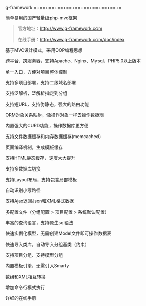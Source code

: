 g-framework
=+==+==+==+==+==+==+==+==+==+=

简单易用的国产轻量级php-mvc框架
> 
> 官方地址：http://www.g-framework.com
> 
> 在线手册：http://www.g-framework.com/doc/index
> 
>
> 
基于MVC设计模式，采用OOP编程思想
> 
跨平台、跨服务器，支持Apache、Nginx、Mysql、PHP5.0以上版本
> 
单一入口，方便对项目整体控制
> 
支持多项目部署，支持二级域名部署
> 
支持泛解析，泛解析指定到分组
> 
支持短URL，支持伪静态，强大的路由功能
> 
ORM对象关系映射，像操作对象一样去操作数据表
> 
内置强大的CURD功能，操作数据库更方便
> 
支持文件数据缓存和内存数据缓存(memcached)
> 
页面编译机制，生成模板缓存
> 
支持HTML静态缓存，速度大大提升
> 
支持多数据库切换
> 
支持Layout布局，支持包含局部模板
> 
自动识别小写路径
> 
支持Ajax返回Json和XML格式数据
> 
多配置文件（分组配置 > 项目配置 > 系统默认配置）
> 
丰富的查询语言，支持原生sql语法
> 
快速实例化模型，无需创建Model文件即可操作数据表
> 
快速导入类库，自动导入分组基类（约束）
> 
支持项目分组、支持模型分组
> 
内置模板引擎，无需引入Smarty
> 
数组和XML相互转换
> 
增加命令行模式执行
> 
详细的在线手册
